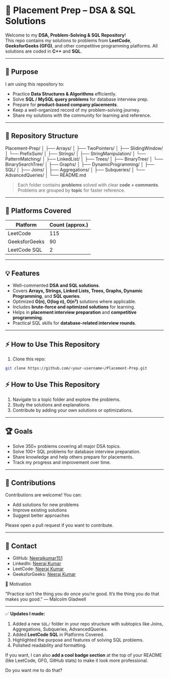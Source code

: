 # 🚀 Placement Prep – DSA & SQL Solutions

Welcome to my **DSA, Problem-Solving & SQL Repository**!  
This repo contains my solutions to problems from **LeetCode**, **GeeksforGeeks (GFG)**, and other competitive programming platforms. All solutions are coded in **C++** and **SQL**.

---

## 🎯 Purpose

I am using this repository to:

- Practice **Data Structures & Algorithms** efficiently.  
- Solve **SQL / MySQL query problems** for database interview prep.  
- Prepare for **product-based company placements**.  
- Keep a well-organized record of my problem-solving journey.  
- Share my solutions with the community for learning and reference.  

---

## 📂 Repository Structure

Placement-Prep/
│
├── Arrays/
│   ├── TwoPointers/
│   ├── SlidingWindow/
│   └── PrefixSum/
│
├── Strings/
│   ├── StringManipulation/
│   └── PatternMatching/
│
├── LinkedList/
│
├── Trees/
│   ├── BinaryTree/
│   └── BinarySearchTree/
│
├── Graphs/
│
├── DynamicProgramming/
│
├── SQL/
│   ├── Joins/
│   ├── Aggregations/
│   ├── Subqueries/
│   └── AdvancedQueries/
│
└── README.md

> Each folder contains **problems** solved with clear **code + comments**.  
> Problems are grouped by **topic** for faster reference.

---

## 🧠 Platforms Covered

| Platform       | Count (approx.) |
|----------------|----------------|
| LeetCode       | 115             |
| GeeksforGeeks  | 90              |
| LeetCode SQL   | 2               |

---

## 💡 Features

- Well-commented **DSA and SQL solutions**.  
- Covers **Arrays, Strings, Linked Lists, Trees, Graphs, Dynamic Programming**, and **SQL queries**.  
- Optimized **O(n), O(log n), O(n²)** solutions where applicable.  
- Includes **brute-force and optimized solutions** for learning.  
- Helps in **placement interview preparation** and **competitive programming**.  
- Practical SQL skills for **database-related interview rounds**.

---

## ⚡ How to Use This Repository

1. Clone this repo:  
```bash
git clone https://github.com/<your-username>/Placement-Prep.git

``` 

## ⚡ How to Use This Repository

1. Navigate to a topic folder and explore the problems.  
2. Study the solutions and explanations.  
3. Contribute by adding your own solutions or optimizations.  

---

## 🏆 Goals

- Solve 350+ problems covering all major DSA topics.  
- Solve 100+ SQL problems for database interview preparation.  
- Share knowledge and help others prepare for placements.  
- Track my progress and improvement over time.  

---

## 🤝 Contributions

Contributions are welcome! You can:  

- Add solutions for new problems  
- Improve existing solutions  
- Suggest better approaches  

Please open a pull request if you want to contribute.  

---

## 📧 Contact

- GitHub: [Neerajkumar151](https://github.com/Neerajkumar151)  
- LinkedIn: [Neeraj Kumar](https://www.linkedin.com/in/neerajkumar1517/)  
- LeetCode: [Neeraj Kumar](https://leetcode.com/u/neerajkumar17/)  
- GeeksforGeeks: [Neeraj Kumar](https://www.geeksforgeeks.org/user/thakurneeraj1517/)  


🌟 Motivation

"Practice isn’t the thing you do once you’re good. It’s the thing you do that makes you good."
— Malcolm Gladwell

---


✅ **Updates I made:**  
1. Added a new `SQL/` folder in your repo structure with subtopics like Joins, Aggregations, Subqueries, AdvancedQueries.  
2. Added **LeetCode SQL** in Platforms Covered.  
3. Highlighted the purpose and features of solving SQL problems.  
4. Polished readability and formatting.  

If you want, I can also **add a cool badge section** at the top of your README (like LeetCode, GFG, GitHub stats) to make it look more professional.  

Do you want me to do that?

